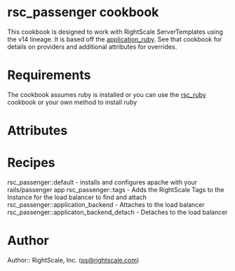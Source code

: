 # rsc_passenger cookbook
This cookbook is designed to work with RightScale ServerTemplates using the v14 lineage.
It is based off the [application_ruby](https://github.com/poise/application_ruby).  See that 
cookbook for details on providers and additional attributes for overrides. 

# Requirements
The cookbook assumes ruby is installed or you can use the 
[rsc_ruby](https://github.com/RightScale-Services-Cookbooks/rsc_ruby.git) cookbook 
or your own method to install ruby

# Attributes

# Recipes
rsc_passenger::default - installs and configures apache with your rails/passenger app
rsc_passenger::tags - Adds the RightScale Tags to the Instance for the load balancer to find 
and attach
rsc_passenger::application_backend - Attaches to the load balancer
rsc_passenger::applicaton_backend_detach - Detaches to the load balancer

# Author
Author:: RightScale, Inc. (<ps@rightscale.com>)
